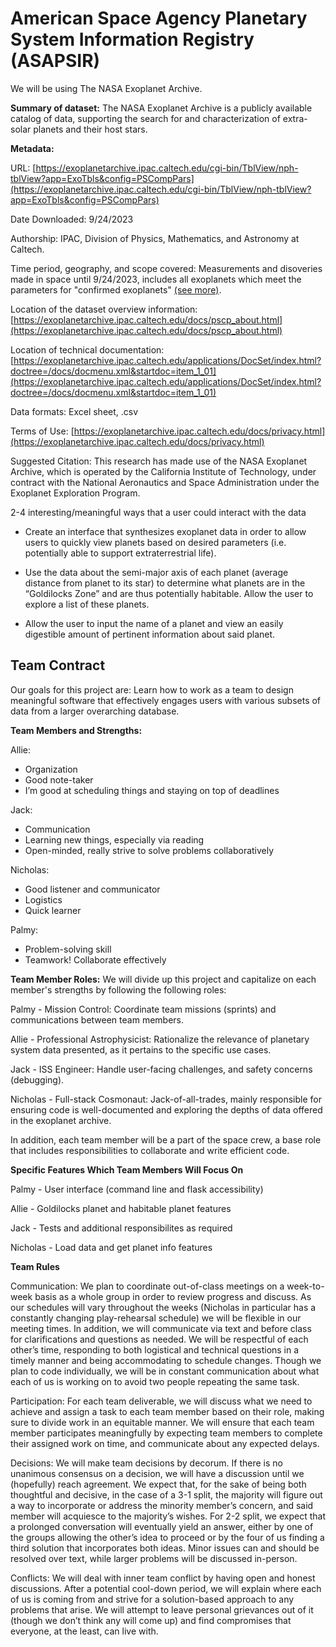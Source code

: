 # **American Space Agency Planetary System Information Registry (ASAPSIR)**

We will be using The NASA Exoplanet Archive.

**Summary of dataset:** The NASA Exoplanet Archive is a publicly available catalog of data, supporting the search for and characterization of extra-solar planets and their host stars.

**Metadata:**

URL: [https://exoplanetarchive.ipac.caltech.edu/cgi-bin/TblView/nph-tblView?app=ExoTbls&config=PSCompPars](https://exoplanetarchive.ipac.caltech.edu/cgi-bin/TblView/nph-tblView?app=ExoTbls&config=PSCompPars)


Date Downloaded: 9/24/2023

Authorship: IPAC, Division of Physics, Mathematics, and Astronomy at Caltech.

Time period, geography, and scope covered: Measurements and disoveries made in space until 9/24/2023, includes all exoplanets which meet the parameters for "confirmed exoplanets" [(see more)](https://exoplanetarchive.ipac.caltech.edu/docs/exoplanet_criteria.html).

Location of the dataset overview information: [https://exoplanetarchive.ipac.caltech.edu/docs/pscp_about.html](https://exoplanetarchive.ipac.caltech.edu/docs/pscp_about.html)

Location of technical documentation: [https://exoplanetarchive.ipac.caltech.edu/applications/DocSet/index.html?doctree=/docs/docmenu.xml&startdoc=item_1_01](https://exoplanetarchive.ipac.caltech.edu/applications/DocSet/index.html?doctree=/docs/docmenu.xml&startdoc=item_1_01)

Data formats: Excel sheet, .csv 

Terms of Use: [https://exoplanetarchive.ipac.caltech.edu/docs/privacy.html](https://exoplanetarchive.ipac.caltech.edu/docs/privacy.html)

Suggested Citation: 
This research has made use of the NASA Exoplanet Archive, which is operated by the California Institute of Technology, under contract with the National Aeronautics and Space Administration under the Exoplanet Exploration Program.

2-4 interesting/meaningful ways that a user could interact with the data
- Create an interface that synthesizes exoplanet data in order to   allow users to quickly view planets based on desired parameters (i.e. potentially able to support extraterrestrial life).
 
- Use the data about the semi-major axis of each planet (average distance from planet to its star) to determine what planets are in the “Goldilocks Zone” and are thus potentially habitable. Allow the user to explore a list of these planets.
- Allow the user to input the name of a planet and view an easily digestible amount of pertinent information about said planet.

## **Team Contract**

Our goals for this project are: Learn how to work as a team to design meaningful software that effectively engages users with various subsets of data from a larger overarching database. 

**Team Members and Strengths:**

Allie:
- Organization
- Good note-taker
- I’m good at scheduling things and staying on top of deadlines

Jack: 
- Communication 
- Learning new things, especially via reading
- Open-minded, really strive to solve problems collaboratively 

Nicholas:
- Good listener and communicator 
- Logistics 
- Quick learner

Palmy:
- Problem-solving skill
- Teamwork! Collaborate effectively

**Team Member Roles:**
We will divide up this project and capitalize on each member's strengths by following the following roles:

Palmy - Mission Control: Coordinate team missions (sprints) and communications between team members.

Allie - Professional Astrophysicist: Rationalize the relevance of planetary system data presented, as it pertains to the specific use cases. 

Jack - ISS Engineer: Handle user-facing challenges, and safety concerns (debugging). 

Nicholas - Full-stack Cosmonaut:  Jack-of-all-trades, mainly responsible for ensuring code is well-documented and exploring the depths of data offered in the exoplanet archive.

In addition, each team member will be a part of the space crew, a base role that includes responsibilities to collaborate and write efficient code.

**Specific Features Which Team Members Will Focus On**

Palmy - User interface (command line and flask accessibility)

Allie - Goldilocks planet and habitable planet features

Jack - Tests and additional responsibilites as required

Nicholas - Load data and get planet info features

**Team Rules**

Communication:
We plan to coordinate out-of-class meetings on a week-to-week basis as a whole group in order to review progress and discuss. As our schedules will vary throughout the weeks (Nicholas in particular has a constantly changing play-rehearsal schedule) we will be flexible in our meeting times. 
In addition, we will communicate via text and before class for clarifications and questions as needed.
We will be respectful of each other’s time, responding to both logistical and technical questions in a timely manner and being accommodating to schedule changes. Though we plan to code individually, we will be in constant communication about what each of us is working on to avoid two people repeating the same task.

Participation:
For each team deliverable, we will discuss what we need to achieve and assign a task to each team member based on their role, making sure to divide work in an equitable manner. We will ensure that each team member participates meaningfully by expecting team members to complete their assigned work on time, and communicate about any expected delays.

Decisions:
We will make team decisions by decorum. If there is no unanimous consensus on a decision, we will have a discussion until we (hopefully) reach agreement. We expect that, for the sake of being both thoughtful and decisive, in the case of a 3-1 split, the majority will figure out a way to incorporate or address the minority member’s concern, and said member will acquiesce to the majority’s wishes. For 2-2 split, we expect that a prolonged conversation will eventually yield an answer, either by one of the groups allowing the other’s idea to proceed or by the four of us finding a third solution that incorporates both ideas. Minor issues can and should be resolved over text, while larger problems will be discussed in-person.

Conflicts:
We will deal with inner team conflict by having open and honest discussions. After a potential cool-down period, we will explain where each of us is coming from and strive for a solution-based approach to any problems that arise. We will attempt to leave personal grievances out of it (though we don’t think any will come up) and find compromises that everyone, at the least, can live with.
